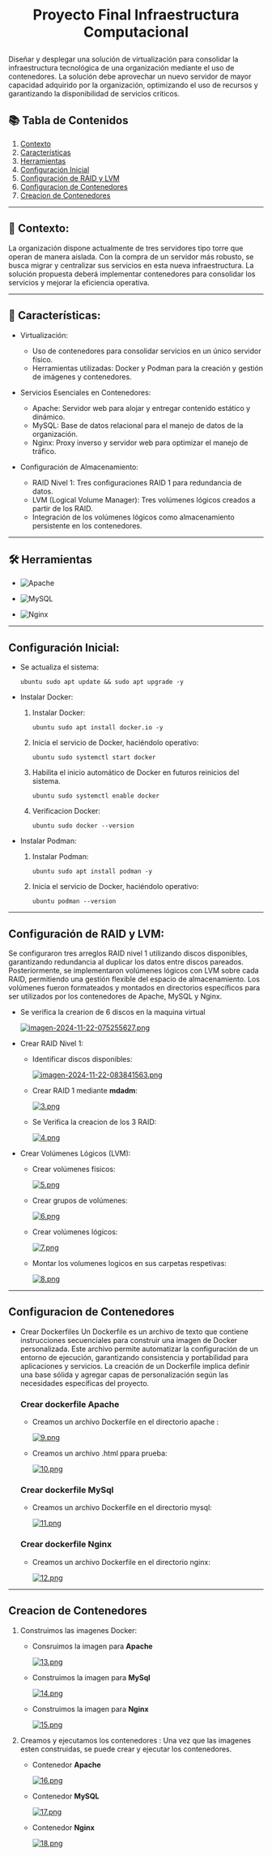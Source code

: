 <h1 align="center">

Proyecto Final Infraestructura Computacional

</h1>  

Diseñar y desplegar una solución de virtualización para consolidar la infraestructura tecnológica de una organización mediante el uso de contenedores. La solución debe aprovechar un nuevo servidor de mayor capacidad adquirido por la organización, optimizando el uso de recursos y garantizando la disponibilidad de servicios críticos.

## 📚 Tabla de Contenidos
1. [Contexto](#-contexto)
2. [Características](#-características)
3. [Herramientas](#️-herramientas)
4. [Configuración Inicial](#configuración-inicial)
5. [Configuración de RAID y LVM](#configuración-de-raid-y-lvm)
6. [Configuracion de Contenedores](#configuracion-de-contenedores)
7. [Creacion de Contenedores](#creacion-de-contenedores)
   

---

## 📖 Contexto:
La organización dispone actualmente de tres servidores tipo torre que operan de manera aislada. Con la compra de un servidor más robusto, se busca migrar y centralizar sus servicios en esta nueva infraestructura. La solución propuesta deberá implementar contenedores para consolidar los servicios y mejorar la eficiencia operativa.

---

## 🌟 Características:

- Virtualización:
  - Uso de contenedores para consolidar servicios en un único servidor físico.
  - Herramientas utilizadas: Docker y Podman para la creación y gestión de imágenes y contenedores.
  
- Servicios Esenciales en Contenedores:
  - Apache: Servidor web para alojar y entregar contenido estático y dinámico.
  - MySQL: Base de datos relacional para el manejo de datos de la organización.
  - Nginx: Proxy inverso y servidor web para optimizar el manejo de tráfico.

- Configuración de Almacenamiento:
  - RAID Nivel 1: Tres configuraciones RAID 1 para redundancia de datos.
  - LVM (Logical Volume Manager): Tres volúmenes lógicos creados a partir de los RAID.
  - Integración de los volúmenes lógicos como almacenamiento persistente en los contenedores.

---

## 🛠️ Herramientas

  - ![Apache](https://img.shields.io/badge/apache-%23D42029.svg?style=for-the-badge&logo=apache&logoColor=white)
    
  - ![MySQL](https://img.shields.io/badge/mysql-4479A1.svg?style=for-the-badge&logo=mysql&logoColor=white)

  - ![Nginx](https://img.shields.io/badge/nginx-%23009639.svg?style=for-the-badge&logo=nginx&logoColor=white)

--- 

## Configuración Inicial:

- Se actualiza el sistema:

  `ubuntu
    sudo apt update && sudo apt upgrade -y
  `    
       
- Instalar Docker:

  1. Instalar Docker:

     `ubuntu
       sudo apt install docker.io -y
     `
  2. Inicia el servicio de Docker, haciéndolo operativo:
     
     `ubuntu
       sudo systemctl start docker
     `
  3. Habilita el inicio automático de Docker en futuros reinicios del sistema.

      `ubuntu
       sudo systemctl enable docker
     `
  4. Verificacion Docker:

      `ubuntu
       sudo docker --version
     `
     
- Instalar Podman:
  
  1. Instalar Podman:

     `ubuntu
       sudo apt install podman -y
     `
  2. Inicia el servicio de Docker, haciéndolo operativo:
     
     `ubuntu
        podman --version
     `
---

## Configuración de RAID y LVM:

Se configuraron tres arreglos RAID nivel 1 utilizando discos disponibles, garantizando redundancia al duplicar los datos entre discos pareados. Posteriormente, se implementaron volúmenes lógicos con LVM sobre cada RAID, permitiendo una gestión flexible del espacio de almacenamiento. Los volúmenes fueron formateados y montados en directorios específicos para ser utilizados por los contenedores de Apache, MySQL y Nginx.

  -  Se verifica la crearion de 6 discos en la maquina virtual
    
      [![imagen-2024-11-22-075255627.png](https://i.postimg.cc/L8thZmJg/imagen-2024-11-22-075255627.png)](https://postimg.cc/hXGKkWbK)

  - Crear RAID Nivel 1:
     
     - Identificar discos disponibles:
       
       [![imagen-2024-11-22-083841563.png](https://i.postimg.cc/pTL1NVww/imagen-2024-11-22-083841563.png)](https://postimg.cc/DWRcLhy6)   

     - Crear RAID 1 mediante **mdadm**:

       [![3.png](https://i.postimg.cc/Mpdz1Hm4/3.png)](https://postimg.cc/4YHCgJMb)

    - Se Verifica la creacion de los 3 RAID:

      [![4.png](https://i.postimg.cc/MGHq5wsG/4.png)](https://postimg.cc/nXyyVyf8)


   - Crear Volúmenes Lógicos (LVM):

        - Crear volúmenes físicos:

          [![5.png](https://i.postimg.cc/J0q2SD0C/5.png)](https://postimg.cc/q6Nw3721)

        - Crear grupos de volúmenes:
          
          [![6.png](https://i.postimg.cc/sxNpBs0Z/6.png)](https://postimg.cc/QKcBwGDX)

       - Crear volúmenes lógicos:   

         [![7.png](https://i.postimg.cc/26phhCYs/7.png)](https://postimg.cc/94pDj5rb)

      - Montar los volumenes logicos en sus carpetas respetivas:

        [![8.png](https://i.postimg.cc/8cDFZcP0/8.png)](https://postimg.cc/CBPL1F8G)

---

## Configuracion de Contenedores

   - Crear Dockerfiles
     Un Dockerfile es un archivo de texto que contiene instrucciones secuenciales para construir una imagen de Docker personalizada. Este archivo permite automatizar la configuración de un entorno de ejecución, garantizando      consistencia y portabilidad para aplicaciones y servicios. La creación de un Dockerfile implica definir una base sólida y agregar capas de personalización según las necesidades específicas del proyecto.

     ### Crear dockerfile **Apache**
          
        - Creamos un archivo Dockerfile en el directorio apache :
    
          [![9.png](https://i.postimg.cc/DZNjsVv0/9.png)](https://postimg.cc/FdjV5BJX)
    
        -  Creamos un archivo .html ppara prueba:

           [![10.png](https://i.postimg.cc/0NXRtB5R/10.png)](https://postimg.cc/jWfF2vJZ)

      ### Crear dockerfile **MySql**

        - Creamos un archivo Dockerfile en el directorio mysql:
    
          [![11.png](https://i.postimg.cc/qR6Y1BZy/11.png)](https://postimg.cc/CBYm100x)

      ### Crear dockerfile **Nginx**

        - Creamos un archivo Dockerfile en el directorio nginx:

          [![12.png](https://i.postimg.cc/nLCwLcxg/12.png)](https://postimg.cc/HJ1tZmV9)

---

## Creacion de Contenedores

   1. Construimos las imagenes Docker:

       - Consruimos la imagen para **Apache**
     
         [![13.png](https://i.postimg.cc/8PzdGXNn/13.png)](https://postimg.cc/Rq2JQR3c)

      - Construimos la imagen para **MySql**

        [![14.png](https://i.postimg.cc/Gpws4XnR/14.png)](https://postimg.cc/qNw7YX7D)

      - Construimos la imagen para **Nginx**

        [![15.png](https://i.postimg.cc/kg82PW6p/15.png)](https://postimg.cc/Mn66yMY7)
        
   2. Creamos y ejecutamos los contenedores : Una vez que las imagenes esten construidas, se puede crear y ejecutar los contenedores.

      -   Contenedor **Apache**

           [![16.png](https://i.postimg.cc/rFRm55Jw/16.png)](https://postimg.cc/crZ0Sg2p)

      - Contenedor **MySQL**
     
           [![17.png](https://i.postimg.cc/pdCXPC2q/17.png)](https://postimg.cc/SXXprWYM)

      - Contenedor **Nginx**

           [![18.png](https://i.postimg.cc/MHMWb81F/18.png)](https://postimg.cc/4HGksqL6)

